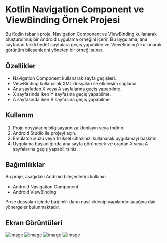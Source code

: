 # Kotlin Navigation Component ve ViewBinding Örnek Projesi

Bu Kotlin tabanlı proje, Navigation Component ve ViewBinding kullanarak oluşturulmuş bir Android uygulama örneğini içerir.
Bu uygulama, ana sayfadan farklı hedef sayfalara geçiş yapabilen ve ViewBinding'i kullanarak görünüm bileşenlerini yöneten bir örneği sunar.

## Özellikler

- Navigation Component kullanarak sayfa geçişleri.
- ViewBinding kullanarak XML dosyaları ile etkileşim sağlama.
- Ana sayfadan X veya A sayfalarına geçiş yapabilme.
- X sayfasında iken Y sayfasına geçiş yapabilme.
- A sayfasında iken B sayfasına geçiş yapabilme.


## Kullanım

1. Proje dosyalarını bilgisayarınıza klonlayın veya indirin.
2. Android Studio  ile projeyi açın.
3. Emülatörünüzü veya fiziksel cihazınızı kullanarak uygulamayı başlatın.
4. Uygulama başladığında ana sayfa görünecek ve oradan X veya A sayfalarına geçiş yapabilirsiniz.

## Bağımlılıklar

Bu proje, aşağıdaki Android bileşenlerini kullanır:

- Android Navigation Component
- Android ViewBinding

Proje dosyaları içinde bağımlılıkların nasıl eklenip yapılandırılacağına dair yönergeler bulunmaktadır.

## Ekran Görüntüleri

  ![image](https://github.com/Adl1coder/NavigationComponentUsage/assets/93915867/40ee60ac-1542-4ba2-aef7-2dd25dc72cd6)
  ![image](https://github.com/Adl1coder/NavigationComponentUsage/assets/93915867/7004337f-a7a8-4294-85ba-37f9c0059c96)
  ![image](https://github.com/Adl1coder/NavigationComponentUsage/assets/93915867/93cf47bf-068f-4b60-a75e-93494f053e82)
  ![image](https://github.com/Adl1coder/NavigationComponentUsage/assets/93915867/ac925429-2951-4c8f-84ee-23ef20903f03)





